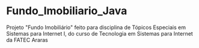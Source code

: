 # Fundo_Imobiliario_Java
Projeto "Fundo Imobiliário" feito para disciplina de Tópicos Especiais em Sistemas para Internet I, do curso de Tecnologia em Sistemas para Internet da FATEC Araras
